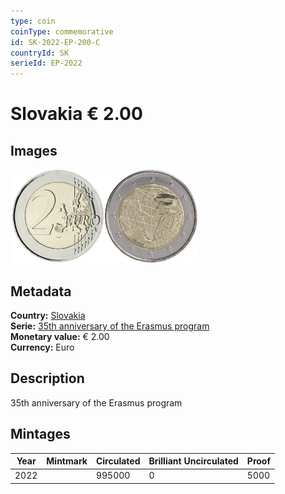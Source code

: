 ```yaml
---
type: coin
coinType: commemorative
id: SK-2022-EP-200-C
countryId: SK
serieId: EP-2022
---
```


# Slovakia € 2.00

## Images

<img src="../../Images/common-2007-200.webp" height="150" alt="Front image"><img src="Images/SK-2022-200.webp" height="150" alt="Back image">

## Metadata

**Country:** [Slovakia](../../Countries/Slovakia/index.md)\
**Serie:** [35th anniversary of the Erasmus program](index.md)\
**Monetary value:** € 2.00\
**Currency:** Euro

## Description

35th anniversary of the Erasmus program

## Mintages

| Year | Mintmark | Circulated | Brilliant Uncirculated | Proof |
| ---- | -------- | ---------- | ---------------------- | ----- |
| 2022 |          | 995000     | 0                      | 5000  |
